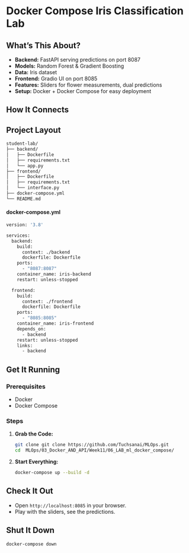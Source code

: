 
# Docker Compose  Iris Classification Lab

## What’s This About?

* **Backend:** FastAPI serving predictions on port 8087
* **Models:** Random Forest & Gradient Boosting
* **Data:** Iris dataset
* **Frontend:** Gradio UI on port 8085
* **Features:** Sliders for flower measurements, dual predictions
* **Setup:** Docker + Docker Compose for easy deployment

## How It Connects


## Project Layout

```bash
student-lab/
├── backend/
│   ├── Dockerfile
│   ├── requirements.txt
│   └── app.py
├── frontend/
│   ├── Dockerfile
│   ├── requirements.txt
│   └── interface.py
├── docker-compose.yml
└── README.md
```

#### docker-compose.yml

```bash
version: '3.8'

services:
  backend:
    build:
      context: ./backend
      dockerfile: Dockerfile
    ports:
      - "8087:8087"
    container_name: iris-backend
    restart: unless-stopped

  frontend:
    build:
      context: ./frontend
      dockerfile: Dockerfile
    ports:
      - "8085:8085"
    container_name: iris-frontend
    depends_on:
      - backend
    restart: unless-stopped
    links:
      - backend
```

## Get It Running

### Prerequisites

* Docker
* Docker Compose

### Steps

1.  **Grab the Code:**

    ```bash
    git clone git clone https://github.com/Tuchsanai/MLOps.git
    cd  MLOps/03_Docker_AND_API/Week11/06_LAB_ml_docker_compose/

2.  **Start Everything:**

    ```bash
    docker-compose up --build -d
    ```

## Check It Out

* Open `http://localhost:8085` in your browser.
* Play with the sliders, see the predictions.

## Shut It Down

```bash
docker-compose down
```
